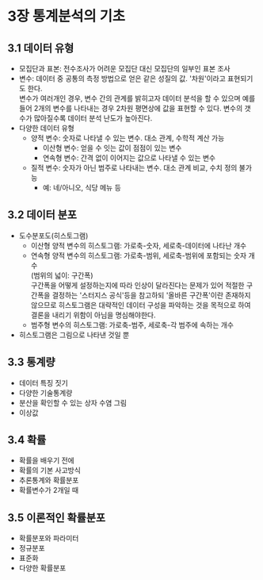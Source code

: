 # 3장 통계분석의 기초
## 3.1 데이터 유형
* 모집단과 표본: 전수조사가 어려운 모집단 대신 모집단의 일부인 표본 조사
* 변수: 데이터 중 공통의 측정 방법으로 얻은 같은 성질의 값. '차원'이라고 표현되기도 한다.</br>
변수가 여러개인 경우, 변수 간의 관계를 밝히고자 데이터 분석을 할 수 있으며 예를 들어 2개의 변수를 나타내는 경우 2차원 평면상에 값을 표현할 수 있다. 변수의 갯수가 많아질수록 데이터 분석 난도가 높아진다.
* 다양한 데이터 유형
  * 양적 변수: 숫자로 나타낼 수 있는 변수. 대소 관계, 수학적 계산 가능
    * 이산형 변수: 얻을 수 잇는 값이 점점이 있는 변수
    * 연속형 변수: 간격 없이 이어지는 값으로 나타낼 수 있는 변수
  * 질적 변수: 숫자가 아닌 범주로 나타내는 변수. 대소 관계 비교, 수치 정의 불가능
    * 예: 네/아니오, 식당 메뉴 등 

## 3.2 데이터 분포
* 도수분포도(히스토그램)
  * 이산형 양적 변수의 히스토그램: 가로축-숫자, 세로축-데이터에 나타난 개수
  * 연속형 양적 변수의 히스토그램: 가로축-범위, 세로축-범위에 포함되는 숫자 개수 </br>(범위의 넓이: 구간폭)
 </br> 구간폭을 어떻게 설정하는지에 따라 인상이 달라진다는 문제가 있어 적절한 구간폭을 결정하는 '스터지스 공식'등을 참고하되 '올바른 구간폭'이란 존재하지 않으므로 히스토그램은 대략적인 데이터 구성을 파악하는 것을 목적으로 하여 결론을 내리기 위함이 아님을 명심해야한다.
  * 범주형 변수의 히스토그램: 가로축-범주, 세로축-각 범주에 속하는 개수
* 히스토그램은 그림으로 나타낸 것일 뿐

## 3.3 통계량
* 데이터 특징 짓기
* 다양한 기술통계량
* 분산을 확인할 수 있는 상자 수염 그림
* 이상값

## 3.4 확률
* 확률을 배우기 전에
* 확률의 기본 사고방식
* 추론통계와 확률분포
* 확률변수가 2개일 때

## 3.5 이론적인 확률분포
* 확률분포와 파라미터
* 정규분포
* 표준화
* 다양한 확률분포
